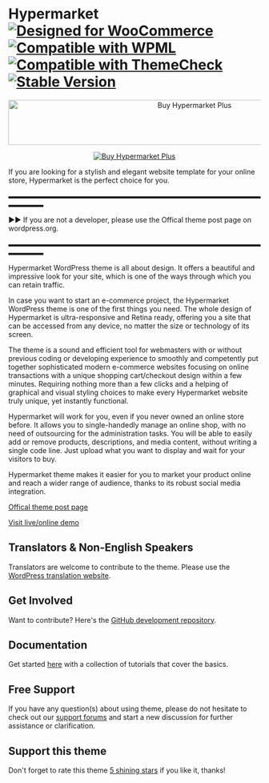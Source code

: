 # Hypermarket   [![Designed for WooCommerce](https://img.shields.io/badge/Designed%20for-WooCommerce-9a6b95.svg)](https://wordpress.org/themes/hypermarket/) [![Compatible with WPML](https://img.shields.io/badge/Compatible%20with-WPML-308fb0.svg)](https://wpml.org/theme/hypermarket/) [![Compatible with ThemeCheck](https://img.shields.io/badge/ThemeCheck-Passed-c4d658.svg)](http://themecheck.org/score/wordpress-theme-hypermarket.html) [![Stable Version](https://img.shields.io/badge/Stable%20version-1.5.6-77cde3.svg)](https://wp.me/p8930x-8q)

<p align="center">
<a href="https://www.mypreview.one/hypermarket-plus.html" target="_blank"><img width="728" height="90" src="https://i.gyazo.com/48108f1a52fd6bf4e7b110533f18dea0.png" alt="Buy Hypermarket Plus" /></a>
</p>

<p align="center">
<a href="https://www.mypreview.one/hypermarket-plus.html" target="_blank"><img src="https://i.gyazo.com/1f6549d55f29bdb49ea8fedef0880cc7.png" alt="Buy Hypermarket Plus" /></a>
</p>

If you are looking for a stylish and elegant website template for your online store, Hypermarket is the perfect choice for you.

▬▬▬▬▬▬▬▬▬▬▬▬▬▬▬▬▬▬▬▬▬▬▬▬▬▬▬▬▬▬▬▬▬▬▬▬▬▬▬▬▬

►► If you are not a developer, please use the Offical theme post page on wordpress.org.

▬▬▬▬▬▬▬▬▬▬▬▬▬▬▬▬▬▬▬▬▬▬▬▬▬▬▬▬▬▬▬▬▬▬▬▬▬▬▬▬▬

Hypermarket WordPress theme is all about design. It offers a beautiful and impressive look for your site, which is one of the ways through which you can retain traffic.

In case you want to start an e-commerce project, the Hypermarket WordPress theme is one of the first things you need. The whole design of Hypermarket is ultra-responsive and Retina ready, offering you a site that can be accessed from any device, no matter the size or technology of its screen.

The theme is a sound and efficient tool for webmasters with or without previous coding or developing experience to smoothly and competently put together sophisticated modern e-commerce websites focusing on online transactions with a unique shopping cart/checkout design within a few minutes. Requiring nothing more than a few clicks and a helping of graphical and visual styling choices to make every Hypermarket website truly unique, yet instantly functional.

Hypermarket will work for you, even if you never owned an online store before. It allows you to single-handedly manage an online shop, with no need of outsourcing for the administration tasks. You will be able to easily add or remove products, descriptions, and media content, without writing a single code line. Just upload what you want to display and wait for your visitors to buy.

Hypermarket theme makes it easier for you to market your product online and reach a wider range of audience, thanks to its robust social media integration.

[Offical theme post page](https://wordpress.org/themes/hypermarket)

[Visit live/online demo](https://demo.mypreview.one/hypermarket)

## Translators & Non-English Speakers

Translators are welcome to contribute to the theme. Please use the [WordPress translation website](https://translate.wordpress.org/projects/wp-themes/hypermarket "WordPress translation website").

## Get Involved

Want to contribute? Here's the [GitHub development repository](https://github.com/mahdiyazdani/Hypermarket "GitHub development repository").

## Documentation

Get started [here](https://mahdiyazdani.github.io/Hypermarket) with a collection of tutorials that cover the basics.

## Free Support

If you have any question(s) about using theme, please do not hesitate to check out our [support forums](https://support.mypreview.one/t/hypermarket) and start a new discussion for further assistance or clarification.

## Support this theme

Don't forget to rate this theme [5 shining stars](https://wordpress.org/support/theme/hypermarket/reviews/ "5 shining stars") if you like it, thanks!

